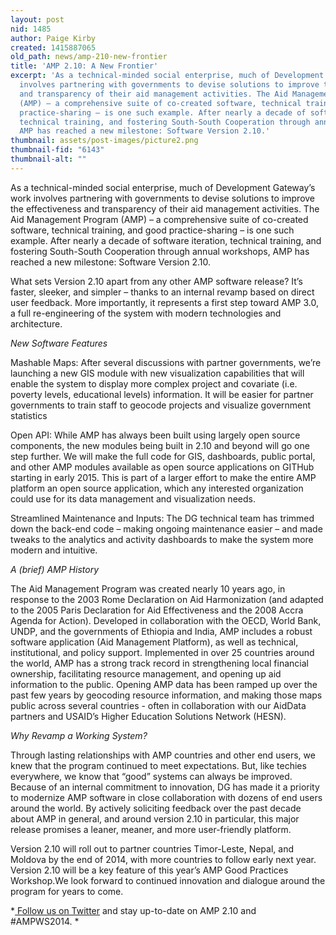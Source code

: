 ```yaml
---
layout: post
nid: 1485
author: Paige Kirby
created: 1415887065
old_path: news/amp-210-new-frontier
title: 'AMP 2.10: A New Frontier'
excerpt: 'As a technical-minded social enterprise, much of Development Gateway’s work
  involves partnering with governments to devise solutions to improve the effectiveness
  and transparency of their aid management activities. The Aid Management Program
  (AMP) – a comprehensive suite of co-created software, technical training, and good
  practice-sharing – is one such example. After nearly a decade of software iteration,
  technical training, and fostering South-South Cooperation through annual workshops,
  AMP has reached a new milestone: Software Version 2.10.'
thumbnail: assets/post-images/picture2.png
thumbnail-fid: "6143"
thumbnail-alt: ""
---
```


As a technical-minded social enterprise, much of Development Gateway’s work involves partnering with governments to devise solutions to improve the effectiveness and transparency of their aid management activities. The Aid Management Program (AMP) – a comprehensive suite of co-created software, technical training, and good practice-sharing – is one such example. After nearly a decade of software iteration, technical training, and fostering South-South Cooperation through annual workshops, AMP has reached a new milestone: Software Version 2.10.

What sets Version 2.10 apart from any other AMP software release? It’s faster, sleeker, and simpler – thanks to an internal revamp based on direct user feedback. More importantly, it represents a first step toward AMP 3.0, a full re-engineering of the system with modern technologies and architecture.

*New Software Features*

Mashable Maps: After several discussions with partner governments, we’re launching a new GIS module with new visualization capabilities that will enable the system to display more complex project and covariate (i.e. poverty levels, educational levels) information. It will be easier for partner governments to train staff to geocode projects and visualize government statistics

Open API: While AMP has always been built using largely open source components, the new modules being built in 2.10 and beyond will go one step further. We will make the full code for GIS, dashboards, public portal, and other AMP modules available as open source applications on GITHub starting in early 2015. This is part of a larger effort to make the entire AMP platform an open source application, which any interested organization could use for its data management and visualization needs.

Streamlined Maintenance and Inputs: The DG technical team has trimmed down the back-end code – making ongoing maintenance easier – and made tweaks to the analytics and activity dashboards to make the system more modern and intuitive.

*A (brief) AMP History*

The Aid Management Program was created nearly 10 years ago, in response to the 2003 Rome Declaration on Aid Harmonization (and adapted to the 2005 Paris Declaration for Aid Effectiveness and the 2008 Accra Agenda for Action). Developed in collaboration with the OECD, World Bank, UNDP, and the governments of Ethiopia and India, AMP includes a robust software application (Aid Management Platform), as well as technical, institutional, and policy support. Implemented in over 25 countries around the world, AMP has a strong track record in strengthening local financial ownership, facilitating resource management, and opening up aid information to the public. Opening AMP data has been ramped up over the past few years by geocoding resource information, and making those maps public across several countries - often in collaboration with our AidData partners and USAID’s Higher Education Solutions Network (HESN).

*Why Revamp a Working System?*

Through lasting relationships with AMP countries and other end users, we knew that the program continued to meet expectations. But, like techies everywhere, we know that “good” systems can always be improved. Because of an internal commitment to innovation, DG has made it a priority to modernize AMP software in close collaboration with dozens of end users around the world. By actively soliciting feedback over the past decade about AMP in general, and around version 2.10 in particular, this major release promises a leaner, meaner, and more user-friendly platform.

Version 2.10 will roll out to partner countries Timor-Leste, Nepal, and Moldova by the end of 2014, with more countries to follow early next year. Version 2.10 will be a key feature of this year’s AMP Good Practices Workshop.We look forward to continued innovation and dialogue around the program for years to come.

*[ Follow us on Twitter](https://twitter.com/DGateway) and stay up-to-date on AMP 2.10 and #AMPWS2014. *
